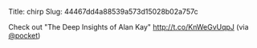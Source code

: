 Title: chirp
Slug: 44467dd4a88539a573d15028b02a757c

Check out "The Deep Insights of Alan Kay" <a href="http://t.co/KnWeGvUqpJ">http://t.co/KnWeGvUqpJ</a> (via <a href="http://twitter.com/pocket">@pocket</a>)
